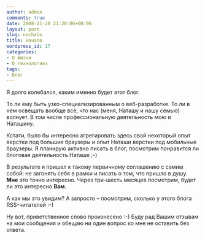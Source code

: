 ```yaml
---
author: admin
comments: true
date: 2008-11-28 21:20:06+00:00
layout: post
slug: nachalo
title: Начало
wordpress_id: 17
categories:
- О жизни
- О технологиях
tags:
- Блог
---
```


Я долго колебался, каким именно будет этот блог.

То ли ему быть узко-специализированным о веб-разработке.
То ли в нем освещать вообще всё, что нас (меня, Наташу и нашу семью) волнует. В том числе профессиональную деятельность мою и Наташину.

Кстати, было бы интересно агрегировать здесь свой некоторый опыт верстки под большие браузеры и опыт Наташи верстки под мобильные браузеры. Я планирую активно писать в блог, посмотрим понравится ли блоговая деятельность Наташе ;-)

В результате я пришел к такому первичному соглашению с самим собой: не загонять себя в рамки и писать о том, что пришло в душу.
**Мне** это точно интересно. Через три-шесть месяцев посмотрим, будет ли это интересно **Вам**.

А как мы это увидим? А запросто – посмотрим, сколько у этого блога RSS-читателей :-)

Ну вот, приветственное слово произнесено :-)
Буду рад Вашим отзывам на мои сообщения и обещаю ни один вопрос ко мне не оставить без ответа.
